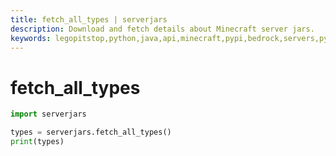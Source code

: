 ```yaml
---
title: fetch_all_types | serverjars
description: Download and fetch details about Minecraft server jars.
keywords: legopitstop,python,java,api,minecraft,pypi,bedrock,servers,pythonpackage,serverjars
---
```


# fetch_all_types

```py
import serverjars

types = serverjars.fetch_all_types()
print(types)
```
